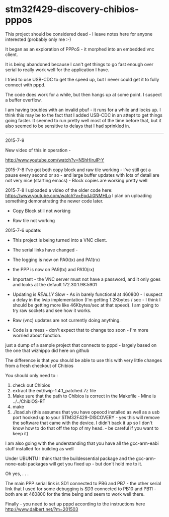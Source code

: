 # stm32f429-discovery-chibios-pppos

This project should be considered dead - I leave notes here for anyone interested (probably only me :-)

It began as an exploration of PPPoS - it morphed into an embedded vnc client.

It is being abandoned because I can't get things to go fast enough over serial to really work well for the application I have.

I tried to use USB-CDC to get the speed up, but I never could get it to fully connect with pppd.

The code does work for a while, but then hangs up at some point. I suspect a buffer overflow.

I am having troubles with an invalid pbuf - it runs for a while and locks up. I think this may be to the fact that I added USB-CDC in an attept to get things going faster. It seemed to run pretty well most of the time before that, but it also seemed to be sensitive to delays that I had sprinkled in.









------------------------------------

2015-7-9

New video of this in operation -

http://www.youtube.com/watch?v=N5hHIruIP-Y

2015-7-8
I've got both copy block and raw tile working - I've still got a pause 
every second or so - and large buffer updates with lots of detail are 
not very nice (starting emacs) - Block copies are working pretty well

2015-7-8
I uploaded a video of the older code here:
https://www.youtube.com/watch?v=EpdJi0NMHLo
I plan on uploading something demonstrating the newer code later.

* Copy Block still not working 

* Raw tile not working 

2015-7-6
update:

* This project is being turned into a VNC client.

* The serial links have changed - 

* The logging is now on PA0(tx) and PA1(rx)

* the PPP is now on PA9(tx) and PA10(rx)

* Important - the VNC server must not have a password, and it only goes and looks at the default 172.30.1.98:5901

* Updating is *REALLY* Slow - As in barely functional at 460800 - I suspect a delay in the lwip implementation (I'm getting 1.2Kbytes / sec - I think I should be getting more like 46Kbytes/sec at that speed). I am going to try raw sockets and see how it works.

* Raw (vnc) updates are not currently doing anything. 

* Code is a mess - don't expect that to change too soon - I'm more worried about function. 




just a dump of a sample project that connects to pppd - largely based on the one that wizhippo did here on github

The difference is that you should be able to use this with very little changes from a fresh checkout of Chibios

You should only need to :

1. check out Chibios 
2. extract the ext/lwip-1.4.1_patched.7z file
3. Make sure that the path to Chibios is correct in the Makefile - Mine is ../../ChibiOS-RT
4. make
5. ./load.sh (this assumes that you have opeocd installed as well as a usb port hooked up to your STM32F429-DISCOVERY - yes this will remove the software that came with the device. I didn't back it up so I don't know how to do that off the top of my head. - be careful if you want to keep it)


I am also going with the understanding that you have all the gcc-arm-eabi stuff installed for building as well

Under UBUNTU I think that the buildessential package and the gcc-arm-none-eabi packages will get you fixed up - 
but don't hold me to it.

Oh yes, . . . 

The main PPP serial link is SD1 connected to PB6 and PB7 - the other serial link that I used for some debugging is SD3 connected to PB10 and PB11 - both are at 460800 for the time being and seem to work well there.




Finally - you need to set up pppd according to the instructions here http://www.dalbert.net/?m=201503
